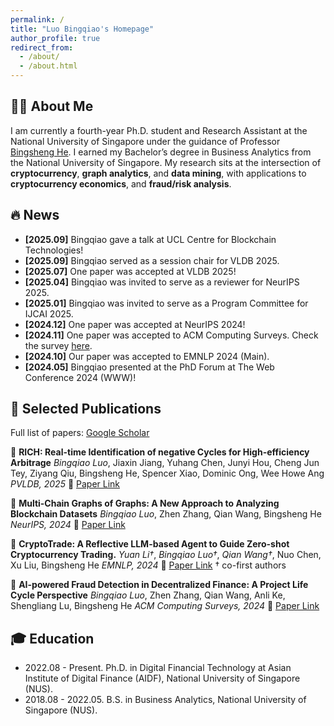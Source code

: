 ```yaml
---
permalink: /
title: "Luo Bingqiao's Homepage"
author_profile: true
redirect_from: 
  - /about/
  - /about.html
---
```


## 👋🏻 About Me
I am currently a fourth-year Ph.D. student and Research Assistant at the National University of Singapore under the guidance of Professor [Bingsheng He](https://www.comp.nus.edu.sg/~hebs/). I earned my Bachelor’s degree in Business Analytics from the National University of Singapore. My research sits at the intersection of **cryptocurrency**, **graph analytics**, and **data mining**, with applications to  **cryptocurrency economics**, and **fraud/risk analysis**. 

## 🔥 News
- **[2025.09]** Bingqiao gave a talk at UCL Centre for Blockchain Technologies!
- **[2025.09]** Bingqiao served as a session chair for VLDB 2025.
- **[2025.07]** One paper was accepted at VLDB 2025!
- **[2025.04]** Bingqiao was invited to serve as a reviewer for NeurIPS 2025.
- **[2025.01]** Bingqiao was invited to serve as a Program Committee for IJCAI 2025.
- **[2024.12]** One paper was accepted at NeurIPS 2024!
- **[2024.11]** One paper was accepted to ACM Computing Surveys. Check the survey [here](https://dl.acm.org/doi/pdf/10.1145/3705296).
- **[2024.10]** Our paper was accepted to EMNLP 2024 (Main).
- **[2024.05]** Bingqiao presented at the PhD Forum at The Web Conference 2024 (WWW)!


## 📝 Selected Publications
Full list of papers: [Google Scholar](https://scholar.google.com/citations?user=eJAZkrUAAAAJ&hl=en)

📖 **RICH: Real-time Identification of negative Cycles for High-efficiency Arbitrage**
*Bingqiao Luo*, Jiaxin Jiang, Yuhang Chen, Junyi Hou, Cheng Jun Tey, Ziyang Qiu, Bingsheng He, Spencer Xiao, Dominic Ong, Wee Howe Ang
*PVLDB, 2025*
🔗 [Paper Link](https://dl.acm.org/doi/10.14778/3749646.3749678)

📖 **Multi-Chain Graphs of Graphs: A New Approach to Analyzing Blockchain Datasets**
*Bingqiao Luo*, Zhen Zhang, Qian Wang, Bingsheng He
*NeurIPS, 2024*
🔗 [Paper Link](https://proceedings.neurips.cc/paper_files/paper/2024/file/3205b048f9cc54b9f7963db0b0f52d53-Paper-Datasets_and_Benchmarks_Track.pdf)

📖 **CryptoTrade: A Reflective LLM-based Agent to Guide Zero-shot Cryptocurrency Trading.**
*Yuan Li†*, *Bingqiao Luo†*, *Qian Wang†*, Nuo Chen, Xu Liu, Bingsheng He
*EMNLP, 2024*
🔗 [Paper Link](https://aclanthology.org/2024.emnlp-main.63/)
† co-first authors

📖 **AI-powered Fraud Detection in Decentralized Finance: A Project Life Cycle Perspective**
*Bingqiao Luo*, Zhen Zhang, Qian Wang, Anli Ke, Shengliang Lu, Bingsheng He
*ACM Computing Surveys, 2024*
🔗 [Paper Link](https://dl.acm.org/doi/10.1145/3705296)


## 🎓 Education
- 2022.08 - Present. Ph.D. in Digital Financial Technology at Asian Institute of Digital Finance (AIDF), National University of Singapore (NUS).
- 2018.08 - 2022.05. B.S. in Business Analytics, National University of Singapore (NUS). 
